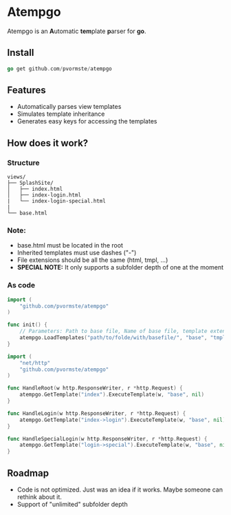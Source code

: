 Atempgo
==============

Atempgo is an **A**utomatic **tem**plate **p**arser for **go**. 

## Install

```go
go get github.com/pvormste/atempgo
```
 
 
## Features

 * Automatically parses view templates
 * Simulates template inheritance
 * Generates easy keys for accessing the templates

## How does it work?

### Structure
```
views/
├── SplashSite/
│   ├── index.html
│   ├── index-login.html
|   └── index-login-special.html
|
└── base.html
```

### Note:

  * base.html must be located in the root
  * Inherited templates must use dashes ("-")
  * File extensions  should be all the same (html, tmpl, ...)
  * **SPECIAL NOTE:** It only supports a subfolder depth of one at the moment
  
### As code

```go
import (
	"github.com/pvormste/atempgo"
)

func init() {
	// Parameters: Path to base file, Name of base file, template extensions
	atempgo.LoadTemplates("path/to/folde/with/basefile/", "base", "tmpl")
}
```

```go
import (
	"net/http"
	"github.com/pvormste/atempgo"
)

func HandleRoot(w http.ResponseWriter, r *http.Request) {
	atempgo.GetTemplate("index").ExecuteTemplate(w, "base", nil)
}

func HandleLogin(w http.ResponseWriter, r *http.Request) {
	atempgo.GetTemplate("index->login").ExecuteTemplate(w, "base", nil)
}

func HandleSpecialLogin(w http.ResponseWriter, r *http.Request) {
	atempgo.GetTemplate("login->special").ExecuteTemplate(w, "base", nil)
}
```

## Roadmap

  * Code is not optimized. Just was an idea if it works. Maybe someone can rethink about it.
  * Support of "unlimited" subfolder depth